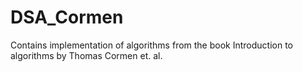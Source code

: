 # DSA_Cormen
Contains implementation of algorithms from the book Introduction to algorithms by Thomas Cormen et. al.
